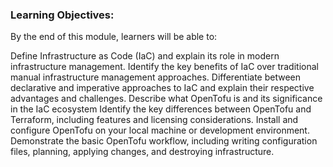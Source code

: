 ### Learning Objectives:

By the end of this module, learners will be able to:

Define Infrastructure as Code (IaC) and explain its role in modern infrastructure management.
Identify the key benefits of IaC over traditional manual infrastructure management approaches.
Differentiate between declarative and imperative approaches to IaC and explain their respective advantages and challenges.
Describe what OpenTofu is and its significance in the IaC ecosystem
Identify the key differences between OpenTofu and Terraform, including features and licensing considerations.
Install and configure OpenTofu on your local machine or development environment.
Demonstrate the basic OpenTofu workflow, including writing configuration files, planning, applying changes, and destroying infrastructure.
